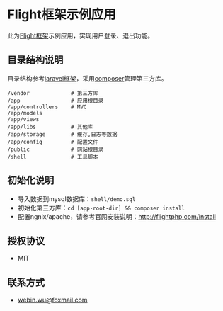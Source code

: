 Flight框架示例应用
==================

此为[Flight框架](http://flightphp.com/)示例应用，实现用户登录、退出功能。

## 目录结构说明

目录结构参考[laravel框架](http://laravel.com)，采用[composer](https://getcomposer.org/)管理第三方库。

```
/vendor             # 第三方库
/app                # 应用根目录
/app/controllers    # MVC
/app/models
/app/views
/app/libs           # 其他库
/app/storage        # 缓存,日志等数据
/app/config         # 配置文件
/public             # 网站根目录
/shell              # 工具脚本
```

## 初始化说明

* 导入数据到mysql数据库：`shell/demo.sql`
* 初始化第三方库：`cd [app-root-dir] && composer install`
* 配置ngnix/apache，请参考官网安装说明：<http://flightphp.com/install>

## 授权协议

* MIT

## 联系方式

* <webin.wu@foxmail.com>

